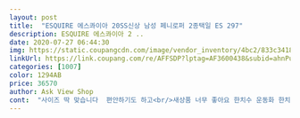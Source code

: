 ```yaml
---
layout: post 
title:  "ESQUIRE 에스콰이아 20SS신상 남성 페니로퍼 2종택일 ES 297" 
description: ESQUIRE 에스콰이아 2 ..
date: 2020-07-27 06:44:30 
img: https://static.coupangcdn.com/image/vendor_inventory/4bc2/833c341892ff2c5360b57f47759d772643ad16add9a36a57d01934fe262c.jpg 
linkUrl: https://link.coupang.com/re/AFFSDP?lptag=AF3600438&subid=ahnPublicAsk&pageKey=1201042281&itemId=2185977420&vendorItemId=70183987021&traceid=V0-113-28f016f2943443c2 
categories: [1007] 
color: 1294AB 
price: 36570 
author: Ask View Shop 
cont:  "사이즈 딱 맞습니다  편안하기도 하고<br/>새상품 너무 좋아요 한치수 운동화 한치수 작은거? 추천<br/>신발은 디자인 괜찮고 편한데 밝은색 양말 심으면 뒤꿈치에 이염이 되네요시간이 지나면 괜찮아  질까요?<br/>약간 흠은 뒷굼치를 대고 있으면 앞발이 약간 뜨는 감이 없지 않아 있어요 전반적으로 평평하지 않은 그런 착용감인데, 감안하고도 나쁘지 읺아요<br/>" 
---
```

